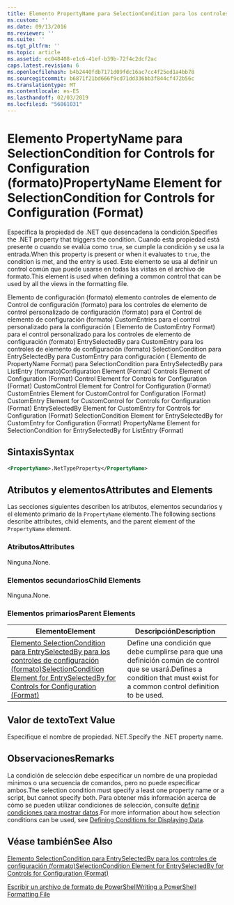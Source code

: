 ```yaml
---
title: Elemento PropertyName para SelectionCondition para los controles de configuración (formato) | Microsoft Docs
ms.custom: ''
ms.date: 09/13/2016
ms.reviewer: ''
ms.suite: ''
ms.tgt_pltfrm: ''
ms.topic: article
ms.assetid: ec048408-e1c6-41ef-b39b-72f4c2dcf2ac
caps.latest.revision: 6
ms.openlocfilehash: b4b2440fdb7171d09fdc16ac7cc4f25ed1a4bb78
ms.sourcegitcommit: b6871f21bd666f9cd71dd336bb3f844cf472b56c
ms.translationtype: MT
ms.contentlocale: es-ES
ms.lasthandoff: 02/03/2019
ms.locfileid: "56861031"
---
```

# <a name="propertyname-element-for-selectioncondition-for-controls-for-configuration-format"></a><span data-ttu-id="1a8bb-102">Elemento PropertyName para SelectionCondition for Controls for Configuration (formato)</span><span class="sxs-lookup"><span data-stu-id="1a8bb-102">PropertyName Element for SelectionCondition for Controls for Configuration (Format)</span></span>

<span data-ttu-id="1a8bb-103">Especifica la propiedad de .NET que desencadena la condición.</span><span class="sxs-lookup"><span data-stu-id="1a8bb-103">Specifies the .NET property that triggers the condition.</span></span> <span data-ttu-id="1a8bb-104">Cuando esta propiedad está presente o cuando se evalúa como `true`, se cumple la condición y se usa la entrada.</span><span class="sxs-lookup"><span data-stu-id="1a8bb-104">When this property is present or when it evaluates to `true`, the condition is met, and the entry is used.</span></span> <span data-ttu-id="1a8bb-105">Este elemento se usa al definir un control común que puede usarse en todas las vistas en el archivo de formato.</span><span class="sxs-lookup"><span data-stu-id="1a8bb-105">This element is used when defining a common control that can be used by all the views in the formatting file.</span></span>

<span data-ttu-id="1a8bb-106">Elemento de configuración (formato) elemento controles de elemento de Control de configuración (formato) para los controles de elemento de control personalizado de configuración (formato) para el Control de elemento de configuración (formato) CustomEntries para el control personalizado para la configuración ( Elemento de CustomEntry Format) para el control personalizado para los controles de elemento de configuración (formato) EntrySelectedBy para CustomEntry para los controles de elemento de configuración (formato) SelectionCondition para EntrySelectedBy para CustomEntry para configuración ( Elemento de PropertyName Format) para SelectionCondition para EntrySelectedBy para ListEntry (formato)</span><span class="sxs-lookup"><span data-stu-id="1a8bb-106">Configuration Element (Format) Controls Element of Configuration (Format) Control Element for Controls for Configuration (Format) CustomControl Element for Control for Configuration (Format) CustomEntries Element for CustomControl for Configuration (Format) CustomEntry Element for CustomControl for Controls for Configuration (Format) EntrySelectedBy Element for CustomEntry for Controls for Configuration (Format) SelectionCondition Element for EntrySelectedBy for CustomEntry for Configuration (Format) PropertyName Element for SelectionCondition for EntrySelectedBy for ListEntry (Format)</span></span>

## <a name="syntax"></a><span data-ttu-id="1a8bb-107">Sintaxis</span><span class="sxs-lookup"><span data-stu-id="1a8bb-107">Syntax</span></span>

```xml
<PropertyName>.NetTypeProperty</PropertyName>
```

## <a name="attributes-and-elements"></a><span data-ttu-id="1a8bb-108">Atributos y elementos</span><span class="sxs-lookup"><span data-stu-id="1a8bb-108">Attributes and Elements</span></span>

<span data-ttu-id="1a8bb-109">Las secciones siguientes describen los atributos, elementos secundarios y el elemento primario de la `PropertyName` elemento.</span><span class="sxs-lookup"><span data-stu-id="1a8bb-109">The following sections describe attributes, child elements, and the parent element of the `PropertyName` element.</span></span>

### <a name="attributes"></a><span data-ttu-id="1a8bb-110">Atributos</span><span class="sxs-lookup"><span data-stu-id="1a8bb-110">Attributes</span></span>

<span data-ttu-id="1a8bb-111">Ninguna.</span><span class="sxs-lookup"><span data-stu-id="1a8bb-111">None.</span></span>

### <a name="child-elements"></a><span data-ttu-id="1a8bb-112">Elementos secundarios</span><span class="sxs-lookup"><span data-stu-id="1a8bb-112">Child Elements</span></span>

<span data-ttu-id="1a8bb-113">Ninguna.</span><span class="sxs-lookup"><span data-stu-id="1a8bb-113">None.</span></span>

### <a name="parent-elements"></a><span data-ttu-id="1a8bb-114">Elementos primarios</span><span class="sxs-lookup"><span data-stu-id="1a8bb-114">Parent Elements</span></span>

|<span data-ttu-id="1a8bb-115">Elemento</span><span class="sxs-lookup"><span data-stu-id="1a8bb-115">Element</span></span>|<span data-ttu-id="1a8bb-116">Descripción</span><span class="sxs-lookup"><span data-stu-id="1a8bb-116">Description</span></span>|
|-------------|-----------------|
|[<span data-ttu-id="1a8bb-117">Elemento SelectionCondition para EntrySelectedBy para los controles de configuración (formato)</span><span class="sxs-lookup"><span data-stu-id="1a8bb-117">SelectionCondition Element for EntrySelectedBy for Controls for Configuration (Format)</span></span>](./selectioncondition-element-for-entryselectedby-for-controls-for-configuration-format.md)|<span data-ttu-id="1a8bb-118">Define una condición que debe cumplirse para que una definición común de control que se usará.</span><span class="sxs-lookup"><span data-stu-id="1a8bb-118">Defines a condition that must exist for a common control definition to be used.</span></span>|

## <a name="text-value"></a><span data-ttu-id="1a8bb-119">Valor de texto</span><span class="sxs-lookup"><span data-stu-id="1a8bb-119">Text Value</span></span>

<span data-ttu-id="1a8bb-120">Especifique el nombre de propiedad. NET.</span><span class="sxs-lookup"><span data-stu-id="1a8bb-120">Specify the .NET property name.</span></span>

## <a name="remarks"></a><span data-ttu-id="1a8bb-121">Observaciones</span><span class="sxs-lookup"><span data-stu-id="1a8bb-121">Remarks</span></span>

<span data-ttu-id="1a8bb-122">La condición de selección debe especificar un nombre de una propiedad mínimos o una secuencia de comandos, pero no puede especificar ambos.</span><span class="sxs-lookup"><span data-stu-id="1a8bb-122">The selection condition must specify a least one property name or a script, but cannot specify both.</span></span> <span data-ttu-id="1a8bb-123">Para obtener más información acerca de cómo se pueden utilizar condiciones de selección, consulte [definir condiciones para mostrar datos](./defining-conditions-for-displaying-data.md).</span><span class="sxs-lookup"><span data-stu-id="1a8bb-123">For more information about how selection conditions can be used, see [Defining Conditions for Displaying Data](./defining-conditions-for-displaying-data.md).</span></span>

## <a name="see-also"></a><span data-ttu-id="1a8bb-124">Véase también</span><span class="sxs-lookup"><span data-stu-id="1a8bb-124">See Also</span></span>

[<span data-ttu-id="1a8bb-125">Elemento SelectionCondition para EntrySelectedBy para los controles de configuración (formato)</span><span class="sxs-lookup"><span data-stu-id="1a8bb-125">SelectionCondition Element for EntrySelectedBy for Controls for Configuration (Format)</span></span>](./selectioncondition-element-for-entryselectedby-for-controls-for-configuration-format.md)

[<span data-ttu-id="1a8bb-126">Escribir un archivo de formato de PowerShell</span><span class="sxs-lookup"><span data-stu-id="1a8bb-126">Writing a PowerShell Formatting File</span></span>](./writing-a-powershell-formatting-file.md)
